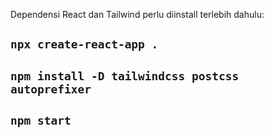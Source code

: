 Dependensi React dan Tailwind perlu diinstall terlebih dahulu:
## `npx create-react-app .`
## `npm install -D tailwindcss postcss autoprefixer`
## `npm start`
